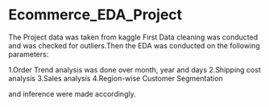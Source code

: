 # Ecommerce_EDA_Project
The Project data was taken from kaggle 
First Data cleaning was conducted and was checked for outliers.Then the EDA was conducted on the following parameters:

1.Order Trend analysis was done over month, year and days
2.Shipping cost analysis
3.Sales analysis
4.Region-wise Customer Segmentation 

and inference were made accordingly.  
